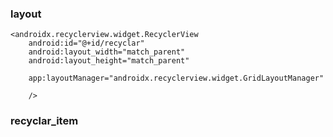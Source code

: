 ### layout

    <androidx.recyclerview.widget.RecyclerView
        android:id="@+id/recyclar"
        android:layout_width="match_parent"
        android:layout_height="match_parent"
        
        app:layoutManager="androidx.recyclerview.widget.GridLayoutManager"
        
        />
        
### recyclar_item

